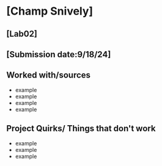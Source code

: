 # [Champ Snively]
## [Lab02]
## [Submission date:9/18/24]
## Worked with/sources 
* example
* example
* example
* example
## Project Quirks/ Things that don't work
* example
* example
* example
